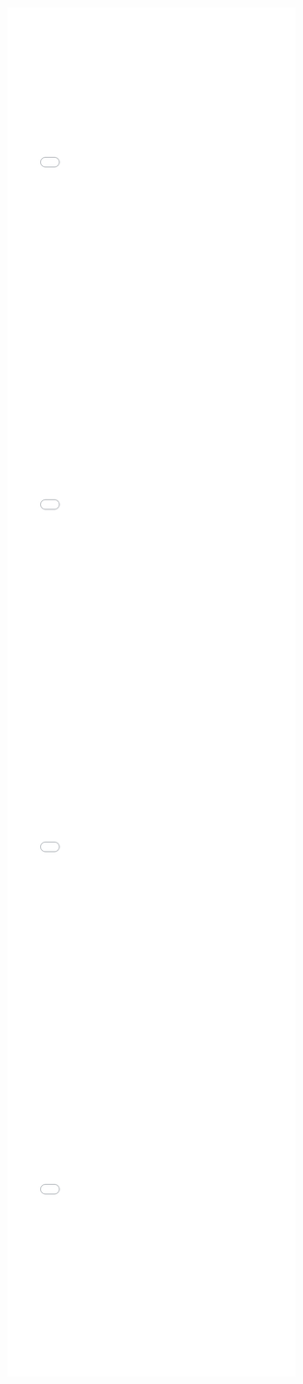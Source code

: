 <iframe id="igraph" scrolling="no" style="border:none;" seamless="seamless" src="gantt/op42_01a.html" height="600" width="100%"></iframe>
<iframe id="igraph" scrolling="no" style="border:none;" seamless="seamless" src="gantt/op42_01b.html" height="600" width="100%"></iframe>
<iframe id="igraph" scrolling="no" style="border:none;" seamless="seamless" src="gantt/op42_02.html" height="600" width="100%"></iframe>
<iframe id="igraph" scrolling="no" style="border:none;" seamless="seamless" src="gantt/op42_03.html" height="600" width="100%"></iframe>